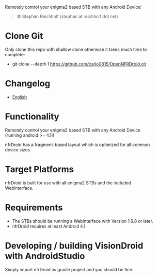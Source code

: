
Remotely control your enigma2 based STB with any Android Device!

>© Stephan Reichholf (stephan at reichholf dot net)

# Clone Git
Only clone this repo with shallow clone otherwise it takes much time to complete:
* git clone --depth 1 https://github.com/carlo0815/OpenNFRDroid.git

# Changelog
* [English](app/res/raw/changelog.md)

# Functionality
Remotely control your enigma2 based STB with any Android Device (running android >= 4.1)!

nfrDroid has a fragment-based layout which is optimized for all common device sizes.

# Target Platforms
nfrDroid is built for use with all enigma2 STBs and the included WebInterface.

# Requirements
* The STBs should be running a WebInterface with Version 1.6.8 or later.
* nfrDroid requires at least Android 4.1

# Developing / building VisionDroid with AndroidStudio
Simply import nfrDroid as gradle project and you should be fine.
